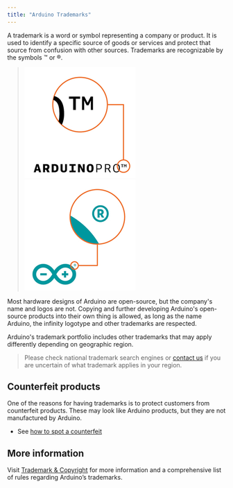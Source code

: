 ```yaml
---
title: "Arduino Trademarks"
---
```


A trademark is a word or symbol representing a company or product. It is used to identify a specific source of goods or services and protect that source from confusion with other sources. Trademarks are recognizable by the symbols ™ or ®.

>![Arduino Pro logo with "TM" symbol highlighted](img/ArduinoTrademark_TM.jpg) ![infinity logo with "®" symbol highlighted](img/ArduinoTrademark_R.jpg)

Most hardware designs of Arduino are open-source, but the company's name and logos are not. Copying and further developing Arduino's open-source products into their own thing is allowed, as long as the name Arduino, the infinity logotype and other trademarks are respected.

Arduino's trademark portfolio includes other trademarks that may apply differently depending on geographic region.

> Please check national trademark search engines or [contact us](trademark@arduino.cc) if you are uncertain of what trademark applies in your region.

## Counterfeit products

One of the reasons for having trademarks is to protect customers from counterfeit products. These may look like Arduino products, but they are not manufactured by Arduino.

* See [how to spot a counterfeit](https://support.arduino.cc/hc/en-us/articles/360020652100-How-to-spot-a-counterfeit-Arduino)

## More information

Visit [Trademark & Copyright](https://www.arduino.cc/en/trademark) for more information and a comprehensive list of rules regarding Arduino’s trademarks.
